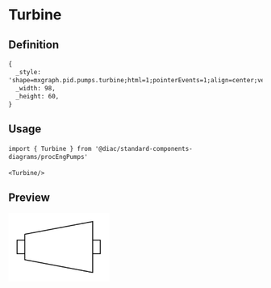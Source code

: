# Turbine

## Definition

```
{
  _style: 'shape=mxgraph.pid.pumps.turbine;html=1;pointerEvents=1;align=center;verticalLabelPosition=bottom;verticalAlign=top;dashed=0;',
  _width: 98,
  _height: 60,
}
```

## Usage

```
import { Turbine } from '@diac/standard-components-diagrams/procEngPumps'

<Turbine/>
```

## Preview

<img src="./turbine.png" width="200"/>
